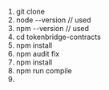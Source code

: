 1. git clone
2. node --version           // used 
3. npm --version            // used
4. cd tokenbridge-contracts
5. npm install
6. npm audit fix  
7. npm install 
8. npm run compile
9. 

